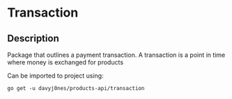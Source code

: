 # Transaction

## Description

Package that outlines a payment transaction. A transaction is a point in time where money is exchanged for products

Can be imported to project using:

```
go get -u davyj0nes/products-api/transaction
```
